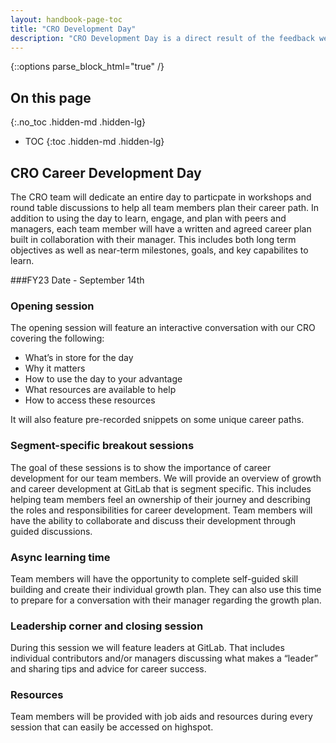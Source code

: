 ```yaml
---
layout: handbook-page-toc
title: "CRO Development Day"
description: "CRO Development Day is a direct result of the feedback we received from you in our FY22 Engagement Survey on Career Development. It will include time to think big about your career, hear from team members across GitLab, and guidance to help you get your plan into writing and talk about it with your manager."
---
```


{::options parse_block_html="true" /}

## On this page
{:.no_toc .hidden-md .hidden-lg}

- TOC
{:toc .hidden-md .hidden-lg}

## CRO Career Development Day
The CRO team will dedicate an entire day to particpate in workshops and round table discussions to help all team members plan their career path.  In addition to using the day to learn, engage, and plan with peers and managers, each team member will have a written and agreed career plan built in collaboration with their manager. This includes both long term objectives as well as near-term milestones, goals, and key capabilites to learn.

###FY23 Date - September 14th 

### Opening session
The opening session will feature an interactive conversation with our CRO covering the following:
* What’s in store for the day
* Why it matters
* How to use the day to your advantage
* What resources are available to help
* How to access these resources

It will also feature pre-recorded snippets on some unique career paths.

### Segment-specific breakout sessions

The goal of these sessions is to show the importance of career development for our team members. We will provide an overview of growth and career development at GitLab that is segment specific. This includes helping team members feel an ownership of their journey and describing the roles and responsibilities for career development. Team members will have the ability to collaborate and discuss their development through guided discussions.

### Async learning time

Team members will have the opportunity to complete self-guided skill building and create their individual growth plan. They can also use this time to prepare for a conversation with their manager regarding the growth plan. 

### Leadership corner and closing session

During this session we will feature leaders at GitLab. That includes individual contributors and/or managers discussing what makes a “leader” and sharing tips and advice for career success.

### Resources 
Team members will be provided with job aids and resources during every session that can easily be accessed on highspot. 

